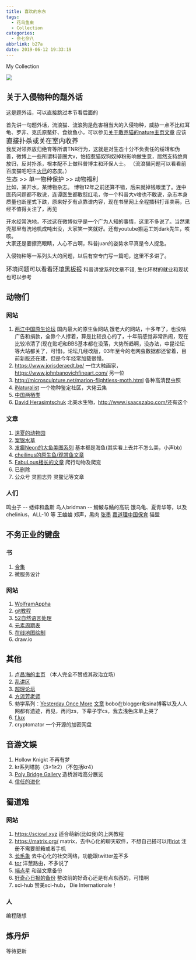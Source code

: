 ```yaml
---
title: 喜欢的东东
tags:
  - 花鸟鱼虫
  - Collection
categories:
  - 杂七杂八
abbrlink: b27a
date: 2019-06-12 19:33:19
---
```

My Collection
<!-- more -->
<img src="https://raw.githubusercontent.com/Archaeoraptor/image_resources/ImageofBlog/20190916114948.png"/>

## 关于入侵物种的题外话  

这是题外话，可以直接跳过本节看后面的  

首先讲一句题外话，流浪猫、流浪狗是危害相当大的入侵物种，威胁一点不比红耳龟、罗非、克氏原螯虾、食蚊鱼小，可以参见[关于散养猫的nature主页文章](https://www.nature.com/articles/ncomms2380)
应该<font size="4">直接扑杀或关在室内收养</font>  
我反对领养放归绝育等所谓TNR行为，这就是对生态十分不负责任的绥靖和伪善，微博上一些所谓科普圈大v，怕招惹猫奴狗奴掉粉影响做生意，居然支持绝育放归，反对扑杀，根本配不上做科普博主和环保人士。
（流浪猫问题可以看看前百度猫吧吧主[火巳](https://weibo.com/p/1005052132548170)的态度。）
<br><font size="3">生态 >> 单一物种保护 >> 动物福利</font><br/>
比如，某开水，某博物杂志。
博物12年之前还算不错，后来就掉钱眼里了。连中医药问题都不敢说，连谭医生都敢怼红毛，你一个科普大v啥也不敢说，杂志本身质量也断崖式下跌，原来好歹有点靠谱内容，现在书里网上全程插科打诨卖萌，已经不值得关注了，再见

开水经常洗地，不过这在微博似乎是一个广为人知的事情，这里不多说了。当然果壳那里有洗地机成吨出没，大家笑一笑就好。还有youtube搬运工刘dark先生，咳咳。  
大家还是要擦亮眼睛，人心不古啊，科普juan的姿势水平真是令人捉急。

入侵物种等一系列头大的问题，以后有空专门写一篇吧，这里不多讲了。

<font size="3">环境问题可以看看[环境黑板报](https://bookdown.org/yufree/hjhbb/)</font> 科普讲堂系列文章不错, 生化环材的就业和现状也可以参考

## 动物们

### 网站

1. [两江中国原生论坛](http://www.cqh2o.com/)  国内最大的原生鱼网站,饿老大的网站，十多年了，也没啥广告和捐款，全靠个人撑着，算是比较良心的了，十年前感觉非常热闹，现在比较冷清了(现在贴吧和BBS基本都在没落，大势所趋啊，没办法，中昆论坛等大站都关了，可惜)。论坛几经改版，03年至今的老网虫数据都还留着，目前新版还在建，但是今年经常加载很慢。
2. <https://www.jorisderaedt.be/> 一位大触画家，<https://www.johnbanovichfineart.com/> 另一位  
3. <http://microsculpture.net/marion-flightless-moth.html> 各种高清昆虫照
4. [iNaturalist](https://www.inaturalist.org/)  一个物种鉴定社区，大佬云集
5. [中国两栖类](http://www.amphibiachina.org/)
6. [David Herasimtschuk](https://www.davidherasimtschuk.com/) 北美水生物，<http://www.isaacszabo.com/>还有这个

### 文章

1. [遠夏的动物园](https://zhuanlan.zhihu.com/yuanxia)
2. [案锦水草](https://zhuanlan.zhihu.com/c_193807493)
3. [发癫Neon的大鱼美图系列](https://www.weibo.com/6148883758/H6htQEqFw) 基本都是海鱼(其实看上去并不怎么美，小声bb)
4. [cheilinus的原生鱼/观赏鱼文章](https://www.weibo.com/p/1005052021018495/wenzhang)
5. [FabuLous楼长的文章](https://weibo.com/p/1005055835261195/wenzhang)  爬行动物及爬宠
6. 已删除
7. 公众号 灵囿志异 灵鳖记等文章
<!-- 8. [几篇原生鱼缸~~池塘~~简易攻略文章](https://www.weibo.com/p/1005055620561913/wenzhang) -->

### 人们

鸣虫子 --  蟋蟀和螽斯
鸟人bridman -- 鰟鮍与鱊的高玩 饿乌龟、夏青华等，以及chelinius，ALL-10 等
王蛐蛐
郑声，黑肉
[张墨](https://twitter.com/zhang_moO)
[嘉道理中国保育](https://zh.wikipedia.org/wiki/%E5%98%89%E9%81%93%E7%90%86%E4%B8%AD%E5%9C%8B%E4%BF%9D%E8%82%B2)
猫盟

## 不务正业的键盘

### 书

1. [合集](https://github.com/justjavac/free-programming-books-zh_CN/issues)
2. 微服务设计

### 网站

1. [WolframAppha](https://www.wolframalpha.com/)
2. [git教程](https://git-scm.com/book/en/v2)
3. [52自然语言处理](http://www.52nlp.cn/)
4. [元素周期表](https://www.ptable.com/)
5. [在线地图绘制](https://inkarnate.com/)
6. draw.io

## 其他

1. [卢昌海的主页](https://www.changhai.org/) （本人完全不赞成其政治立场）
2. [乱讲区](http://www.joyfulphysics.net)
3. [超理论坛](https://chaoli.club/)
4. [方流芳老师](http://www.fangliufang.com/)
5. 勃学系列：[Yesterday Once More](https://www.zhihu.com/collection/107336571)
[文章](https://www.zhihu.com/question/309744856/answer/580366820)
bobo在blogger和sina博客以及人人网都有遗迹，再见，再问zs，下辈子学cs，我去浅色床单上哭了
6. [f.lux](https://justgetflux.com/)
7. cryptomator 一个开源的加密网盘

## 音游文娱

1. Hollow Knigkt 不再有梦
2. kr系列塔防（3>1≥2）（不包括kr4）
3. [Poly Bridge Gallery](https://gallery.drycactus.com) 造桥游戏高分展览
4. [信任的进化](https://ncase.me/trust/)

## 蜀道难

### 网站

1. <https://sciowl.xyz> 适合萌新(比如我)的上网教程
2. <https://matrix.org/> matrix，去中心化的聊天软件，不想自己搭可以用[riot](https://about.riot.im/) 注册不需要邮箱或者手机
3. [长毛象](https://joinmastodon.org/#getting-started) 去中心化的社交网络，功能跟twitter差不多
4. [tor](https://www.torproject.org/) 洋葱路由，不多说了
5. [端点星](https://terminus2049.github.io/) 和谐文章备份
6. [好奇心日报的备份](https://github.com/LampScript/qdaily_backup) 整改前的好奇心还是有点东西的，可惜啊
7. sci-hub 赞美sci-hub， Die Internationale！

### 人

编程随想

## 炼丹炉

等待更新  

